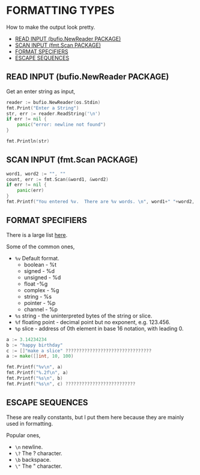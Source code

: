 # FORMATTING TYPES

How to make the output look pretty.

* [READ INPUT (bufio.NewReader PACKAGE)](https://github.com/JeffDeCola/my-cheat-sheets/tree/master/software/development/languages/go-cheat-sheet/formating-types.md#read-input-bufionewreader-package)
* [SCAN INPUT (fmt.Scan PACKAGE)](https://github.com/JeffDeCola/my-cheat-sheets/tree/master/software/development/languages/go-cheat-sheet/formating-types.md#scan-input-fmtscan-package)
* [FORMAT SPECIFIERS](https://github.com/JeffDeCola/my-cheat-sheets/tree/master/software/development/languages/go-cheat-sheet/formating-types.md#format-specifiers)
* [ESCAPE SEQUENCES](https://github.com/JeffDeCola/my-cheat-sheets/tree/master/software/development/languages/go-cheat-sheet/formating-types.md#escape-sequences)

## READ INPUT (bufio.NewReader PACKAGE)

Get an enter string as input,

```go
reader := bufio.NewReader(os.Stdin)
fmt.Print("Enter a String")
str, err := reader.ReadString('\n')
if err != nil {
    panic("error: newline not found")
}

fmt.Println(str)
```

## SCAN INPUT (fmt.Scan PACKAGE)

```go
word1, word2 := "", ""
count, err := fmt.Scan(&word1, &word2)
if err != nil {
    panic(err)
}
fmt.Printf("You entered %v.  There are %v words. \n", word1+" "+word2, count)
```

## FORMAT SPECIFIERS

There is a large list [here](https://golang.org/pkg/fmt/).

Some of the common ones,

* `%v` Default format.
  * boolean - %t
  * signed - %d
  * unsigned - %d
  * float -%g
  * complex - %g
  * string - %s
  * pointer - %p
  * channel - %p
* `%s` string - the uninterpreted bytes of the string or slice.
* `%f` floating point - decimal point but no exponent, e.g. 123.456.
* `%p` slice - address of 0th element in base 16 notation, with leading 0.

```go
a := 3.14234234
b := "happy birthday"
c := []"make a slice" ????????????????????????????????
a := make([]int, 10, 100)

fmt.Printf("%v\n", a)
fmt.Printf("%.2f\n", a)
fmt.Printf("%s\n", b)
fmt.Printf("%s\n", c) ??????????????????????????
```

## ESCAPE SEQUENCES

These are really constants, but I put them here because they are mainly used in formatting.

Popular ones,

* `\n` newline.
* `\?` The ? character.
* `\b` backspace.
* `\"` The " character.
